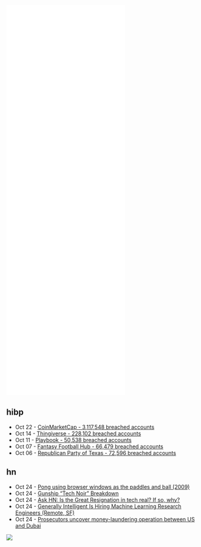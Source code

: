 ![Metrics](https://raw.githubusercontent.com/phixion/phixion/master/metrics.svg)

## hibp

<!--
for https://github.com/phixion/phixion/blob/main/.github/workflows/feeds.yml
-->
<!--START_SECTION:haveibeenpwnd-->
- Oct 22 - [CoinMarketCap - 3,117,548 breached accounts](https://haveibeenpwned.com/PwnedWebsites#CoinMarketCap)
- Oct 14 - [Thingiverse - 228,102 breached accounts](https://haveibeenpwned.com/PwnedWebsites#Thingiverse)
- Oct 11 - [Playbook - 50,538 breached accounts](https://haveibeenpwned.com/PwnedWebsites#Playbook)
- Oct 07 - [Fantasy Football Hub - 66,479 breached accounts](https://haveibeenpwned.com/PwnedWebsites#FantasyFootballHub)
- Oct 06 - [Republican Party of Texas - 72,596 breached accounts](https://haveibeenpwned.com/PwnedWebsites#RepublicanPartyOfTexas)
<!--END_SECTION:haveibeenpwnd-->

## hn

<!--
for https://github.com/phixion/phixion/blob/main/.github/workflows/feeds.yml
-->
<!--START_SECTION:hn-->
- Oct 24 - [Pong using browser windows as the paddles and ball (2009)](http://stewd.io/pong/)
- Oct 24 - [Gunship “Tech Noir” Breakdown](https://synthctrl.com/blogs/blog/gunship-tech-noir-breakdown)
- Oct 24 - [Ask HN: Is the Great Resignation in tech real? If so, why?](https://news.ycombinator.com/item?id=28973942)
- Oct 24 - [Generally Intelligent Is Hiring Machine Learning Research Engineers (Remote, SF)](https://news.ycombinator.com/item?id=28973926)
- Oct 24 - [Prosecutors uncover money-laundering operation between US and Dubai](https://samsung.tribunecontentagency.com/2021/10/23/prosecutors-in-detroit-uncover-massive-money-laundering-operation-between-us-and-dubai/)
<!--END_SECTION:hn-->

<!--
for https://yhype.me
-->
![](https://hit.yhype.me/github/profile?user_id=13013670)
